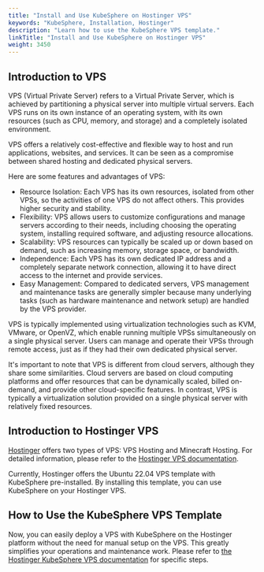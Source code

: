 ```yaml
---
title: "Install and Use KubeSphere on Hostinger VPS"
keywords: "KubeSphere, Installation, Hostinger"
description: "Learn how to use the KubeSphere VPS template."
linkTitle: "Install and Use KubeSphere on Hostinger VPS"
weight: 3450
---
```


## Introduction to VPS

VPS (Virtual Private Server) refers to a Virtual Private Server, which is achieved by partitioning a physical server into multiple virtual servers. Each VPS runs on its own instance of an operating system, with its own resources (such as CPU, memory, and storage) and a completely isolated environment.

VPS offers a relatively cost-effective and flexible way to host and run applications, websites, and services. It can be seen as a compromise between shared hosting and dedicated physical servers.

Here are some features and advantages of VPS:

* Resource Isolation: Each VPS has its own resources, isolated from other VPSs, so the activities of one VPS do not affect others. This provides higher security and stability.
* Flexibility: VPS allows users to customize configurations and manage servers according to their needs, including choosing the operating system, installing required software, and adjusting resource allocations.
* Scalability: VPS resources can typically be scaled up or down based on demand, such as increasing memory, storage space, or bandwidth.
* Independence: Each VPS has its own dedicated IP address and a completely separate network connection, allowing it to have direct access to the internet and provide services.
* Easy Management: Compared to dedicated servers, VPS management and maintenance tasks are generally simpler because many underlying tasks (such as hardware maintenance and network setup) are handled by the VPS provider.

VPS is typically implemented using virtualization technologies such as KVM, VMware, or OpenVZ, which enable running multiple VPSs simultaneously on a single physical server. Users can manage and operate their VPSs through remote access, just as if they had their own dedicated physical server.

It's important to note that VPS is different from cloud servers, although they share some similarities. Cloud servers are based on cloud computing platforms and offer resources that can be dynamically scaled, billed on-demand, and provide other cloud-specific features. In contrast, VPS is typically a virtualization solution provided on a single physical server with relatively fixed resources.

## Introduction to Hostinger VPS

[Hostinger](https://www.hostinger.com/) offers two types of VPS: VPS Hosting and Minecraft Hosting. For detailed information, please refer to the [Hostinger VPS documentation](https://support.hostinger.com/en/articles/1583571-what-are-the-available-operating-systems-for-vps).

Currently, Hostinger offers the Ubuntu 22.04 VPS template with KubeSphere pre-installed. By installing this template, you can use KubeSphere on your Hostinger VPS.

## How to Use the KubeSphere VPS Template

Now, you can easily deploy a VPS with KubeSphere on the Hostinger platform without the need for manual setup on the VPS. This greatly simplifies your operations and maintenance work. Please refer to [the Hostinger KubeSphere VPS documentation](https://support.hostinger.com/en/articles/8687660-how-to-use-the-kubesphere-vps-template) for specific steps.